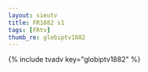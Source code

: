```yaml
--- 
layout: sieutv
title: FR1882 s1
tags: [FRtv]
thumb_re: globiptv1882
---
```

{% include tvadv key="globiptv1882" %} 
